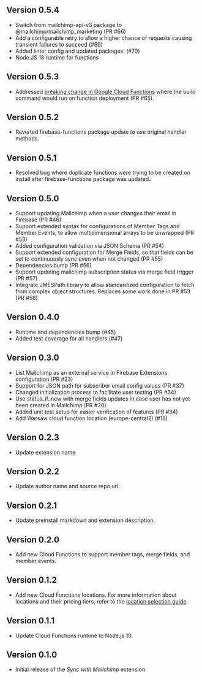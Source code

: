 ## Version 0.5.4

- Switch from mailchimp-api-v3 package to @mailchimp/mailchimp_marketing (PR #66)
- Add a configurable retry to allow a higher chance of requests causing transient failures to succeed (#69)
- Added linter config and updated packages. (#70)
- Node.JS 18 runtime for functions

## Version 0.5.3

- Addressed [breaking change in Google Cloud Functions](https://cloud.google.com/functions/docs/release-notes#April_11_2023) where the build command would run on function deployment (PR #65).

## Version 0.5.2

- Reverted firebase-functions package update to use original handler methods.

## Version 0.5.1

- Resolved bug where duplicate functions were trying to be created on install after firebase-functions package was updated.

## Version 0.5.0

- Support updating Mailchimp when a user changes their email in Firebase (PR #46)
- Support extended syntax for configurations of Member Tags and Member Events, to allow multidimensional arrays to be unwrapped (PR #53)
- Added configuration validation via JSON Schema (PR #54)
- Support extended configuration for Merge Fields, so that fields can be set to continuously sync even when not changed (PR #55)
- Dependencies bump (PR #56)
- Support updating mailchimp subscription status via merge field trigger (PR #57)
- Integrate JMESPath library to allow standardized configuration to fetch from complex object structures. Replaces some work done in PR #53 (PR #58)

## Version 0.4.0

- Runtime and dependencies bump (#45)
- Added test coverage for all handlers (#47)

## Version 0.3.0

- List Mailchimp as an external service in Firebase Extensions configuration (PR #23)
- Support for JSON path for subscriber email config values (PR #37)
- Changed initialization process to facilitate user testing (PR #34)
- Use status_if_new with merge fields updates in case user has not yet been created in Mailchimp (PR #20)
- Added unit test setup for easier verification of features (PR #34)
- Add Warsaw cloud function location (europe-central2) (#16)

## Version 0.2.3

- Update extension name

## Version 0.2.2

- Update author name and source repo url.

## Version 0.2.1

- Update preinstall markdown and extension description.

## Version 0.2.0

- Add new Cloud Functions to support member tags, merge fields, and member events.

## Version 0.1.2

- Add new Cloud Functions locations. For more information about locations and their pricing tiers, refer to the [location selection guide](https://firebase.google.com/docs/functions/locations).

## Version 0.1.1

- Update Cloud Functions runtime to Node.js 10.

## Version 0.1.0

- Initial release of the _Sync with Mailchimp_ extension.
